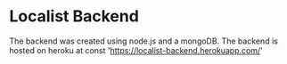 # Localist Backend

The backend was created using node.js and a mongoDB.
The backend is hosted on heroku at const 'https://localist-backend.herokuapp.com/'


